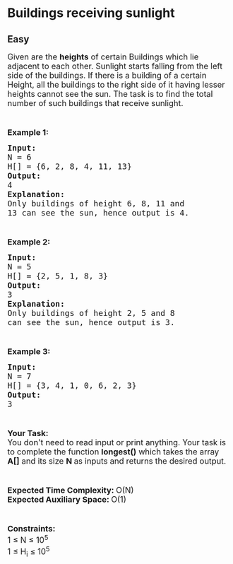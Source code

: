 # Buildings receiving sunlight
## Easy 
<div class="problem-statement" style="user-select: auto;">
                <p style="user-select: auto;"></p><p style="user-select: auto;"><span style="font-size: 18px; user-select: auto;">Given are the <strong style="user-select: auto;">heights</strong> of certain Buildings which&nbsp;lie adjacent to each other. Sunlight starts falling from the left side of the buildings.&nbsp;If there is a building of a certain Height, all the buildings to the right side of it having lesser heights cannot see the sun. The task is to find the total number of such buildings that receive sunlight.</span></p>

<p style="user-select: auto;">&nbsp;</p>

<p style="user-select: auto;"><span style="font-size: 18px; user-select: auto;"><strong style="user-select: auto;">Example 1:</strong></span></p>

<pre style="user-select: auto;"><span style="font-size: 18px; user-select: auto;"><strong style="user-select: auto;">Input:</strong>
N = 6
H[] = {6, 2, 8, 4, 11, 13}
<strong style="user-select: auto;">Output:</strong>
4
<strong style="user-select: auto;">Explanation:</strong>
Only buildings of height 6, 8, 11 and
13 can see the sun, hence output is 4.</span></pre>

<p style="user-select: auto;">&nbsp;</p>

<p style="user-select: auto;"><span style="font-size: 18px; user-select: auto;"><strong style="user-select: auto;">Example 2:</strong></span></p>

<pre style="user-select: auto;"><span style="font-size: 18px; user-select: auto;"><strong style="user-select: auto;">Input:</strong>
N = 5
H[] = {2, 5, 1, 8, 3}
<strong style="user-select: auto;">Output:</strong>
3
<strong style="user-select: auto;">Explanation:</strong>
Only buildings of height 2, 5 and 8
can see the sun, hence output is 3.</span></pre>

<p style="user-select: auto;">&nbsp;</p>

<p style="user-select: auto;"><span style="font-size: 18px; user-select: auto;"><strong style="user-select: auto;">Example 3:</strong></span></p>

<pre style="user-select: auto;"><span style="font-size: 18px; user-select: auto;"><strong style="user-select: auto;">Input:</strong>
N = 7
H[] = {3, 4, 1, 0, 6, 2, 3}
<strong style="user-select: auto;">Output:</strong>
3</span></pre>

<p style="user-select: auto;">&nbsp;</p>

<p style="user-select: auto;"><span style="font-size: 18px; user-select: auto;"><strong style="user-select: auto;">Your Task:&nbsp;&nbsp;</strong><br style="user-select: auto;">
You don't need to read input or print anything. Your task is to complete the function <strong style="user-select: auto;">longest()</strong>&nbsp;which takes the array <strong style="user-select: auto;">A[]</strong> and its size <strong style="user-select: auto;">N</strong><strong style="user-select: auto;"> </strong>as inputs and returns the desired output.</span></p>

<p style="user-select: auto;">&nbsp;</p>

<p style="user-select: auto;"><span style="font-size: 18px; user-select: auto;"><strong style="user-select: auto;">Expected Time Complexity: </strong>O(N)<br style="user-select: auto;">
<strong style="user-select: auto;">Expected Auxiliary Space: </strong>O(1)</span></p>

<p style="user-select: auto;">&nbsp;</p>

<p style="user-select: auto;"><span style="font-size: 18px; user-select: auto;"><strong style="user-select: auto;">Constraints:</strong><br style="user-select: auto;">
1 ≤ N ≤ 10<sup style="user-select: auto;">5</sup><br style="user-select: auto;">
1 ≤ H<sub style="user-select: auto;">i</sub> ≤ 10<sup style="user-select: auto;">5</sup></span></p>
 <p style="user-select: auto;"></p>
            </div>